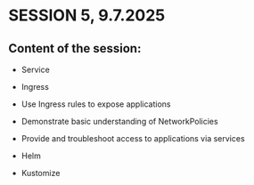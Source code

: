 SESSION 5, 9.7.2025 
========================

## Content of the session:

* Service
* Ingress
* Use Ingress rules to expose applications

* Demonstrate basic understanding of NetworkPolicies

* Provide and troubleshoot access to applications via services

* Helm
* Kustomize

